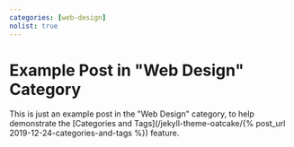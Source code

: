 ```yaml
---
categories: [web-design]
nolist: true
---
```


Example Post in "Web Design" Category
=====================================

This is just an example post in the "Web Design" category,
to help demonstrate the [Categories and Tags](/jekyll-theme-oatcake/{% post_url 2019-12-24-categories-and-tags %})
feature.
